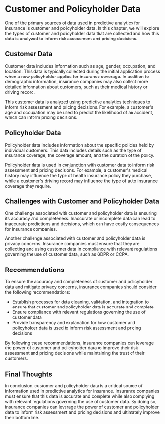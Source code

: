 Customer and Policyholder Data
===========================================================================================================

One of the primary sources of data used in predictive analytics for insurance is customer and policyholder data. In this chapter, we will explore the types of customer and policyholder data that are collected and how this data is analyzed to inform risk assessment and pricing decisions.

Customer Data
-------------

Customer data includes information such as age, gender, occupation, and location. This data is typically collected during the initial application process when a new policyholder applies for insurance coverage. In addition to demographic information, insurance companies may also collect more detailed information about customers, such as their medical history or driving record.

This customer data is analyzed using predictive analytics techniques to inform risk assessment and pricing decisions. For example, a customer's age and occupation may be used to predict the likelihood of an accident, which can inform pricing decisions.

Policyholder Data
-----------------

Policyholder data includes information about the specific policies held by individual customers. This data includes details such as the type of insurance coverage, the coverage amount, and the duration of the policy.

Policyholder data is used in conjunction with customer data to inform risk assessment and pricing decisions. For example, a customer's medical history may influence the type of health insurance policy they purchase, while a customer's driving record may influence the type of auto insurance coverage they require.

Challenges with Customer and Policyholder Data
----------------------------------------------

One challenge associated with customer and policyholder data is ensuring its accuracy and completeness. Inaccurate or incomplete data can lead to inaccurate predictions and decisions, which can have costly consequences for insurance companies.

Another challenge associated with customer and policyholder data is privacy concerns. Insurance companies must ensure that they are collecting and using customer data in compliance with relevant regulations governing the use of customer data, such as GDPR or CCPA.

Recommendations
---------------

To ensure the accuracy and completeness of customer and policyholder data and mitigate privacy concerns, insurance companies should consider the following recommendations:

* Establish processes for data cleaning, validation, and integration to ensure that customer and policyholder data is accurate and complete
* Ensure compliance with relevant regulations governing the use of customer data
* Provide transparency and explanation for how customer and policyholder data is used to inform risk assessment and pricing decisions

By following these recommendations, insurance companies can leverage the power of customer and policyholder data to improve their risk assessment and pricing decisions while maintaining the trust of their customers.

Final Thoughts
--------------

In conclusion, customer and policyholder data is a critical source of information used in predictive analytics for insurance. Insurance companies must ensure that this data is accurate and complete while also complying with relevant regulations governing the use of customer data. By doing so, insurance companies can leverage the power of customer and policyholder data to inform risk assessment and pricing decisions and ultimately improve their bottom line.
